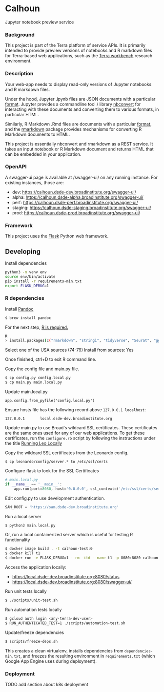 # Calhoun
Jupyter notebook preview service

### Background
This project is part of the Terra platform of service APIs. It is primarily intended to provide preview versions of notebooks and R markdown files for Terra-based web applications, such as the [Terra workbench](https://www.terra.bio) research environment.

### Description
Your web-app needs to display read-only versions of Jupyter notebooks and R markdown files.

Under the hood, Jupyter .ipynb files are JSON documents with a particular [format](https://nbformat.readthedocs.io). Jupyter provides a commandline tool / library [nbconvert](https://nbconvert.readthedocs.io) for interacting with these documents and converting them to various formats, in particular HTML.

Similarly, R Markdown .Rmd files are documents with a particular [format](https://bookdown.org/yihui/rmarkdown/markdown-document.html), and the [rmarkdown](https://cran.r-project.org/web/packages/rmarkdown/index.html) package provides mechanisms for converting R Markdown documents to HTML.

This project is essentially nbconvert and rmarkdown as a REST service. It takes an input notebook or R Markdown document and returns HTML that can be embedded in your application.

### OpenAPI

A swagger-ui page is available at /swagger-ui/ on any running instance. For existing instances, those are:

* dev: https://calhoun.dsde-dev.broadinstitute.org/swagger-ui/
* alpha: https://calhoun.dsde-alpha.broadinstitute.org/swagger-ui/
* perf: https://calhoun.dsde-perf.broadinstitute.org/swagger-ui/
* staging: https://calhoun.dsde-staging.broadinstitute.org/swagger-ui/
* prod: https://calhoun.dsde-prod.broadinstitute.org/swagger-ui/

### Framework
This project uses the [Flask](https://flask.palletsprojects.com/en/1.1.x/) Python web framework.

## Developing
Install dependencies

```sh
python3 -m venv env
source env/bin/activate
pip install -r requirements-min.txt
export FLASK_DEBUG=1
```

### R dependencies

Install [Pandoc](https://pandoc.org/installing.html)
```sh
$ brew install pandoc
```

For the next step, [R is required.](https://cran.r-project.org/bin/macosx/)

```sh
R
> install.packages(c("rmarkdown", "stringi", "tidyverse", "Seurat", "ggforce"))
```

Select one of the USA sources (74-79)
Install from sources: Yes

Once finished, ctrl+D to exit R command line.

Copy the config file and main.py file.
```sh
$ cp config.py config.local.py
$ cp main.py main.local.py
```

Update main.local.py
```
app.config.from_pyfile('config.local.py')
```

Ensure hosts file has the following record above `127.0.0.1 localhost`:
```
127.0.0.1       local.dsde-dev.broadinstitute.org
```

Update main.py to use Broad's wildcard SSL certificates.
These certificates are the same ones used for any of our web applications.
To get these certificates, run the `configure.rb` script by following the instructions under the title [Running Leo Locally](https://broadworkbench.atlassian.net/wiki/spaces/IA/pages/104399223/Callisto+Developer+Handbook#CallistoDeveloperHandbook-RunningLeoLocally)

Copy the wildcard SSL certificates from the Leonardo config.
```
$ cp leonardo/config/server.* to /etc/ssl/certs
```

Configure flask to look for the SSL Certificates

```py
# main.local.py
if __name__ == '__main__':
    app.run(port=8080, host='0.0.0.0', ssl_context=('/etc/ssl/certs/server.crt', '/etc/ssl/certs/server.key'))
```

Edit config.py to use development authentication.
``` py
SAM_ROOT = 'https://sam.dsde-dev.broadinstitute.org'
```

Run a local server
```sh
$ python3 main.local.py
```

Or, run a local containerized server which is useful for testing R functionality
```sh
$ docker image build . -t calhoun-test:0
$ docker kill t1
$ docker run -e FLASK_DEBUG=1 --rm -itd --name t1 -p 8080:8080 calhoun-test:0
```

Access the application locally:
* https://local.dsde-dev.broadinstitute.org:8080/status
* https://local.dsde-dev.broadinstitute.org:8080/swagger-ui/

Run unit tests locally
```sh
$ ./scripts/unit-test.sh
```

Run automation tests locally
```sh
$ gcloud auth login <any-terra-dev-user>
$ RUN_AUTHENTICATED_TEST=1 ./scripts/automation-test.sh
```

Update/freeze dependencies
```sh
$ scripts/freeze-deps.sh
```
This creates a clean virtualenv, installs dependencies from `dependencies-min.txt`, and freezes the resulting environment in `requirements.txt` (which Google App Engine uses during deployment).

### Deployment

TODO add section about k8s deployment
